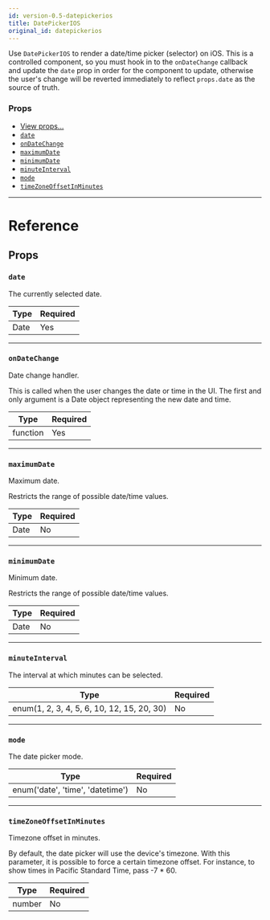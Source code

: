 ```yaml
---
id: version-0.5-datepickerios
title: DatePickerIOS
original_id: datepickerios
---
```

Use `DatePickerIOS` to render a date/time picker (selector) on iOS.  This is
a controlled component, so you must hook in to the `onDateChange` callback
and update the `date` prop in order for the component to update, otherwise
the user's change will be reverted immediately to reflect `props.date` as the
source of truth.

### Props

- [View props...](docs/view-props.html)
- [`date`](docs/datepickerios.html#date)
- [`onDateChange`](docs/datepickerios.html#ondatechange)
- [`maximumDate`](docs/datepickerios.html#maximumdate)
- [`minimumDate`](docs/datepickerios.html#minimumdate)
- [`minuteInterval`](docs/datepickerios.html#minuteinterval)
- [`mode`](docs/datepickerios.html#mode)
- [`timeZoneOffsetInMinutes`](docs/datepickerios.html#timezoneoffsetinminutes)






---

# Reference

## Props

### `date`

The currently selected date.

| Type | Required |
| - | - |
| Date | Yes |




---

### `onDateChange`

Date change handler.

This is called when the user changes the date or time in the UI.
The first and only argument is a Date object representing the new
date and time.

| Type | Required |
| - | - |
| function | Yes |




---

### `maximumDate`

Maximum date.

Restricts the range of possible date/time values.

| Type | Required |
| - | - |
| Date | No |




---

### `minimumDate`

Minimum date.

Restricts the range of possible date/time values.

| Type | Required |
| - | - |
| Date | No |




---

### `minuteInterval`

The interval at which minutes can be selected.

| Type | Required |
| - | - |
| enum(1, 2, 3, 4, 5, 6, 10, 12, 15, 20, 30) | No |




---

### `mode`

The date picker mode.

| Type | Required |
| - | - |
| enum('date', 'time', 'datetime') | No |




---

### `timeZoneOffsetInMinutes`

Timezone offset in minutes.

By default, the date picker will use the device's timezone. With this
parameter, it is possible to force a certain timezone offset. For
instance, to show times in Pacific Standard Time, pass -7 * 60.

| Type | Required |
| - | - |
| number | No |






